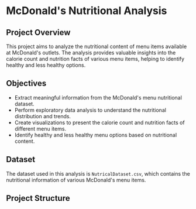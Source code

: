 # McDonald's Nutritional Analysis

## Project Overview

This project aims to analyze the nutritional content of menu items available at McDonald's outlets. The analysis provides valuable insights into the calorie count and nutrition facts of various menu items, helping to identify healthy and less healthy options.

## Objectives

- Extract meaningful information from the McDonald's menu nutritional dataset.
- Perform exploratory data analysis to understand the nutritional distribution and trends.
- Create visualizations to present the calorie count and nutrition facts of different menu items.
- Identify healthy and less healthy menu options based on nutritional content.

## Dataset

The dataset used in this analysis is `NutricalDataset.csv`, which contains the nutritional information of various McDonald's menu items.

## Project Structure

